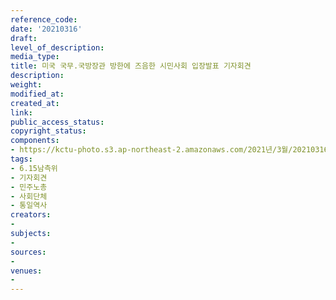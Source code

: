 ```yaml
---
reference_code: 
date: '20210316'
draft: 
level_of_description: 
media_type: 
title: 미국 국무.국방장관 방한에 즈음한 시민사회 입장발표 기자회견
description: 
weight: 
modified_at: 
created_at: 
link: 
public_access_status: 
copyright_status: 
components:
- https://kctu-photo.s3.ap-northeast-2.amazonaws.com/2021년/3월/20210316-미국+국무.국방장관+방한에+즈음한+시민사회+입장발표+기자회견_6.15남측위_기자회견_민주노총_사회단체_통일역사/_1DX0193.jpg
tags:
- 6.15남측위
- 기자회견
- 민주노총
- 사회단체
- 통일역사
creators:
- 
subjects:
- 
sources:
- 
venues:
- 
---
```

